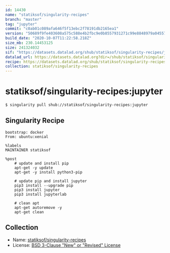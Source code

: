 ```yaml
---
id: 14430
name: "statiksof/singularity-recipes"
branch: "master"
tag: "jupyter"
commit: "c0ab01c089afa646f5f13ebc2f78191db2165ea1"
version: "50689f9fe403608a575c588e4b2fbc9e0b8557931271c99e8848979a04557e87"
build_date: "2020-10-07T11:22:58.218Z"
size_mb: 230.14453125
size: 241324032
sif: "https://datasets.datalad.org/shub/statiksof/singularity-recipes/jupyter/2020-10-07-c0ab01c0-50689f9f/50689f9fe403608a575c588e4b2fbc9e0b8557931271c99e8848979a04557e87.sif"
datalad_url: https://datasets.datalad.org?dir=/shub/statiksof/singularity-recipes/jupyter/2020-10-07-c0ab01c0-50689f9f/
recipe: https://datasets.datalad.org/shub/statiksof/singularity-recipes/jupyter/2020-10-07-c0ab01c0-50689f9f/Singularity
collection: statiksof/singularity-recipes
---
```


# statiksof/singularity-recipes:jupyter

```bash
$ singularity pull shub://statiksof/singularity-recipes:jupyter
```

## Singularity Recipe

```singularity
bootstrap: docker
From: ubuntu:xenial

%labels
MAINTAINER statiksof

%post
    # update and install pip
    apt-get -y update
    apt-get -y install python3-pip

    # update pip and install jupyter
    pip3 install --upgrade pip
    pip3 install jupyter
    pip3 install jupyterlab

    # clean apt
    apt-get autoremove -y
    apt-get clean
```

## Collection

 - Name: [statiksof/singularity-recipes](https://github.com/statiksof/singularity-recipes)
 - License: [BSD 3-Clause "New" or "Revised" License](https://api.github.com/licenses/bsd-3-clause)

